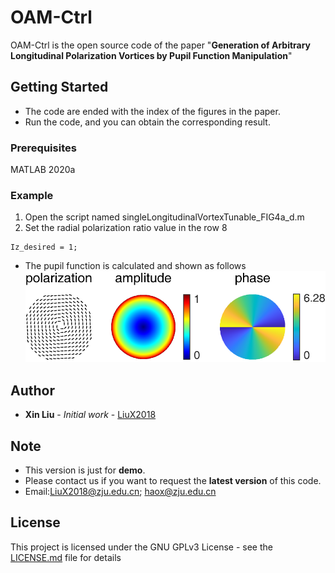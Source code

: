 # OAM-Ctrl

OAM-Ctrl is the open source code of the paper "**Generation of Arbitrary Longitudinal Polarization Vortices by Pupil Function Manipulation**"

## Getting Started

- The code are ended with the index of the figures in the paper.  
- Run the code, and you can obtain the corresponding result.

### Prerequisites

MATLAB 2020a

### Example

1. Open the script named singleLongitudinalVortexTunable_FIG4a_d.m  
2. Set the radial polarization ratio value in the row 8  
```
Iz_desired = 1;
```
- The pupil function is calculated and shown as follows  
![image](https://github.com/Hao-Laboratory/OAM-Ctrl/blob/master/OAM-Ctrl/data/Pupil%20Function.png)

## Author

* **Xin Liu** - *Initial work* - [LiuX2018](https://github.com/LiuX2018)

## Note

- This version is just for **demo**.  
- Please contact us if you want to request the **latest version** of this code.  
- Email:LiuX2018@zju.edu.cn; haox@zju.edu.cn

## License

This project is licensed under the GNU GPLv3 License - see the [LICENSE.md](LICENSE.md) file for details
